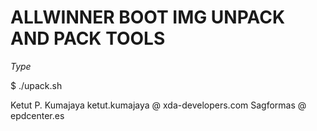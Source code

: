ALLWINNER BOOT IMG UNPACK AND PACK TOOLS
========================================

*Type* 

$ ./upack.sh 

Ketut P. Kumajaya ketut.kumajaya @ xda-developers.com
Sagformas @ epdcenter.es

